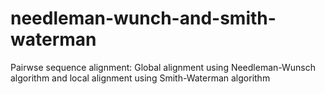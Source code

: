 # needleman-wunch-and-smith-waterman
Pairwse sequence alignment: Global alignment using Needleman-Wunsch algorithm and local alignment using Smith-Waterman algorithm
